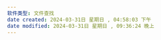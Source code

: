 ```yaml
---
软件类型: 文件查找
date created: 2024-03-31日 星期日 , 04:58:03 下午
date modified: 2024-03-31日 星期日 , 09:36:24 晚上
---
```

